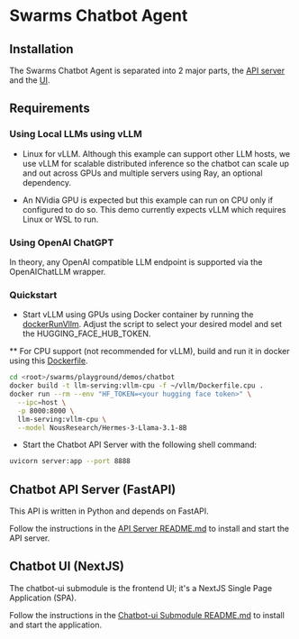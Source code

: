 # Swarms Chatbot Agent

## Installation

The Swarms Chatbot Agent is separated into 2 major parts, the [API server](#chatbot-api-server-fastapi) and the [UI](#chatbot-ui-nextjs).

## Requirements

### Using Local LLMs using vLLM

* Linux for vLLM.  Although this example can support other LLM hosts, we use vLLM for scalable distributed inference so the chatbot can scale up and out across GPUs and multiple servers using Ray, an optional dependency.  

* An NVidia GPU is expected but this example can run on CPU only if configured to do so.  This demo currently expects vLLM which requires Linux or WSL to run.

### Using OpenAI ChatGPT

In theory, any OpenAI compatible LLM endpoint is supported via the OpenAIChatLLM wrapper.

### Quickstart

* Start vLLM using GPUs using Docker container by running the [dockerRunVllm](./server/dockerRunVllm.sh).  Adjust the script to select your desired model and set the HUGGING_FACE_HUB_TOKEN.  

** For CPU support (not recommended for vLLM), build and run it in docker using this [Dockerfile](./Dockerfile).
```bash
cd <root>/swarms/playground/demos/chatbot
docker build -t llm-serving:vllm-cpu -f ~/vllm/Dockerfile.cpu .
docker run --rm --env "HF_TOKEN=<your hugging face token>" \
  --ipc=host \
  -p 8000:8000 \
  llm-serving:vllm-cpu \
  --model NousResearch/Hermes-3-Llama-3.1-8B
```

* Start the Chatbot API Server with the following shell command:

```bash
uvicorn server:app --port 8888
```

## Chatbot API Server (FastAPI)

This API is written in Python and depends on FastAPI.

Follow the instructions in the [API Server README.md](./server/README.md) to install and start the API server.

## Chatbot UI (NextJS)

The chatbot-ui submodule is the frontend UI; it's a NextJS Single Page Application (SPA).

Follow the instructions in the [Chatbot-ui Submodule README.md](./chatbot-ui/README.md) to install and start the application.